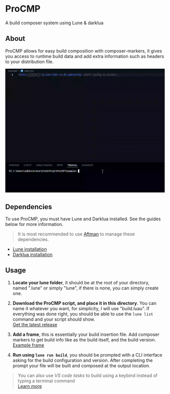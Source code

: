 # ProCMP

A build composer system using Lune & darklua

## About

ProCMP allows for easy build composition with composer-markers, it gives you access to runtime build data and add extra information such as headers to your distribution file.

<img alt="CLI Preview" src="Assets\cliPreview.gif" width="600" />

## Dependencies

To use ProCMP, you must have Lune and Darklua installed. See the guides below for more information.

> It is most recommended to use [Aftman](https://github.com/LPGhatguy/aftman) to manage these dependencies.

- [Lune installation](<https://lune-org.github.io/docs/getting-started/1-installation>)
- [Darklua installation](<https://github.com/seaofvoices/darklua>)

## Usage

1. **Locate your lune folder**, it should be at the root of your directory, named ".lune" or simply "lune", if there is none, you can simply create one.

2. **Download the ProCMP script, and place it in this directory**. You can name it whatever you want, for simplicity, I will use "build.luau". If everything was done right, you should be able to use the `lune list` command and your script should show. </br> [Get the latest release](https://github.com/Proton-Utilities/ProCMP/releases/latest/download/build.luau)

3. **Add a frame**, this is essentially your build insertion file. Add composer markers to get build info like as the build itself, and the build version. </br> [Example frame](Example\build\frame.luau)

4. **Run using `lune run build`**, you should be prompted with a CLI interface asking for the build configuration and version. After completing the prompt your file will be built and composed at the output location.

> You can also use *VS code tasks* to build using a keybind instead of typing a terminal command </br> [Learn more](https://code.visualstudio.com/docs/debugtest/tasks)
